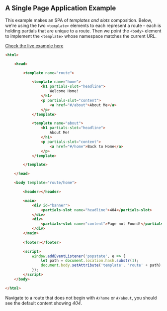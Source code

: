 ## A Single Page Application Example

This example makes an SPA of *templates and slots* composition. Below, we're using the two `<template>` elements to each represent a route - each is holding partials that are unique to a route. Then we point the `<body>` element to implement the `<template>` whose namespace matches the current URL.

[Check the live example here](https://web-native.dev/package/chtml/docs/demos/spa.html)

```html
<html>

    <head>

        <template name="route">

            <template name="home">
                <h1 partials-slot="headline">
                    Welcome Home!
                </h1>
                <p partials-slot="content">
                    <a href="#/about">About Me</a>
                </p>
            </template>

            <template name="about">
                <h1 partials-slot="headline">
                    About Me!
                </h1>
                <p partials-slot="content">
                    <a href="#/home">Back to Home</a>
                </p>
            </template>

        </template>

    </head>

    <body template="route/home">

        <header></header>

        <main>
            <div id="banner">
                <partials-slot name="headline">404</partials-slot>
            </div>
            <div>
                <partials-slot name="content">Page not Found!</partials-slot>
            </div>
        </main>
 
        <footer></footer>

        <script>
            window.addEventListener('popstate', e => {
                let path = document.location.hash.substr(1);
                document.body.setAttribute('template', 'route' + path);
            });
        </script>
    </body>

</html>
```

Navigate to a route that does not begin with `#/home` or `#/about`, you should see the default content showing *404*.